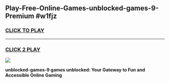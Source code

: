 
## Play-Free-Online-Games-unblocked-games-9-Premium #w1fjz
<h3>
<a href="https://premium.freeplayer.one?title=unblocked-games-9&ref=8M">CLICK TO PLAY</a></h3>
<hr>

<h3>
<a href="https://premium.freeplayer.one?title=unblocked-games-9&ref=8M">CLICK 2 PLAY</a>
  
</h3>

<a href="https://premium.freeplayer.one?title=unblocked-games-9&ref=8M"><img src="https://clearcache.store/games.png"></a>


**unblocked-games-9 games unblocked: Your Gateway to Fun and Accessible Online Gaming**
